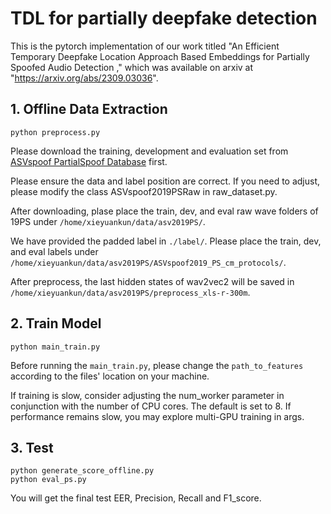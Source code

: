 # TDL for partially deepfake detection
This is the pytorch implementation of our work titled "An Efficient Temporary Deepfake Location Approach Based Embeddings for Partially Spoofed Audio Detection ," which was available on arxiv at "https://arxiv.org/abs/2309.03036".

##  1. Offline Data Extraction
```
python preprocess.py 
```
Please download the training, development and evaluation set from [ASVspoof PartialSpoof Database](https://zenodo.org/records/5766198) first.

Please ensure the data and label position are correct. If you need to adjust, please modify the class ASVspoof2019PSRaw in raw_dataset.py.

After downloading, plase place the train, dev, and eval raw wave folders of 19PS under `/home/xieyuankun/data/asv2019PS/`.

We have provided the padded label in `./label/`. Please place the train, dev, and eval labels under `/home/xieyuankun/data/asv2019PS/ASVspoof2019_PS_cm_protocols/`.

After preprocess, the last hidden states of wav2vec2 will be saved in `/home/xieyuankun/data/asv2019PS/preprocess_xls-r-300m`.


## 2. Train Model

```
python main_train.py 
```
Before running the `main_train.py`, please change the `path_to_features` according to the files' location on your machine.

If training is slow, consider adjusting the num_worker parameter in conjunction with the number of CPU cores. 
The default is set to 8. If performance remains slow, you may explore multi-GPU training in args.

## 3. Test
```
python generate_score_offline.py 
python eval_ps.py
```
You will get the final test EER, Precision, Recall and F1_score.
